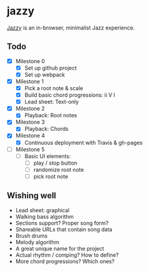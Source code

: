 # jazzy

[Jazzy](https://walther.github.io/jazzy/) is an in-browser, minimalist Jazz experience.

## Todo

- [x] Milestone 0
    - [x] Set up github project
    - [x] Set up webpack
- [x] Milestone 1
    - [x] Pick a root note & scale
    - [x] Build basic chord progressions: ii V I
    - [x] Lead sheet: Text-only
- [x] Milestone 2
    - [x] Playback: Root notes
- [x] Milestone 3
    - [x] Playback: Chords
- [x] Milestone 4
    - [x] Continuous deployment with Travis & gh-pages
- [ ] Milestone 5
    - [ ] Basic UI elements:
        - [ ] play / stop button
        - [ ] randomize root note
        - [ ] pick root note

## Wishing well

- Lead sheet: graphical
- Walking bass algorithm
- Sections support? Proper song form?
- Shareable URLs that contain song data
- Brush drums
- Melody algorithm
- A great unique name for the project
- Actual rhythm / comping? How to define?
- More chord progressions? Which ones?
